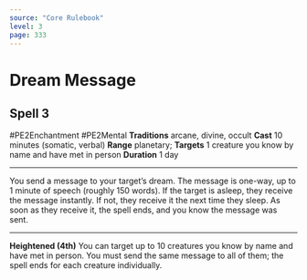 ```yaml
---
source: "Core Rulebook"
level: 3
page: 333
---
```


# Dream Message
## Spell 3
#PE2Enchantment #PE2Mental 
**Traditions** arcane, divine, occult
**Cast** 10 minutes (somatic, verbal)
**Range** planetary; **Targets** 1 creature you know by name and have met in person
**Duration** 1 day

-----
You send a message to your target’s dream. The message is one-way, up to 1 minute of speech (roughly 150 words). If the target is asleep, they receive the message instantly. If not, they receive it the next time they sleep. As soon as they receive it, the spell ends, and you know the message was sent. 

---
**Heightened (4th)** You can target up to 10 creatures you know by name and have met in person. You must send the same message to all of them; the spell ends for each creature individually.